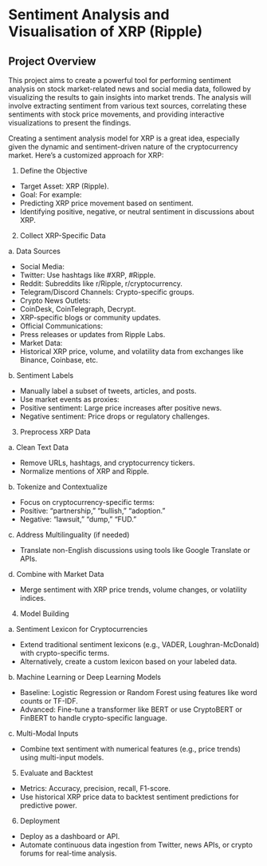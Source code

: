 # Sentiment Analysis and Visualisation of XRP (Ripple)

## Project Overview

This project aims to create a powerful tool for performing sentiment analysis on stock market-related news and social media data, followed by visualizing the results to gain insights into market trends. The analysis will involve extracting sentiment from various text sources, correlating these sentiments with stock price movements, and providing interactive visualizations to present the findings.

Creating a sentiment analysis model for XRP is a great idea, especially given the dynamic and sentiment-driven nature of the cryptocurrency market. Here’s a customized approach for XRP:

1. Define the Objective

*	Target Asset: XRP (Ripple).
*	Goal: For example:
*	Predicting XRP price movement based on sentiment.
*	Identifying positive, negative, or neutral sentiment in discussions about XRP.

2. Collect XRP-Specific Data

a. Data Sources

*	Social Media:
*	Twitter: Use hashtags like #XRP, #Ripple.
*	Reddit: Subreddits like r/Ripple, r/cryptocurrency.
*	Telegram/Discord Channels: Crypto-specific groups.
*	Crypto News Outlets:
*	CoinDesk, CoinTelegraph, Decrypt.
*	XRP-specific blogs or community updates.
*	Official Communications:
*	Press releases or updates from Ripple Labs.
*	Market Data:
*	Historical XRP price, volume, and volatility data from exchanges like Binance, Coinbase, etc.

b. Sentiment Labels

* Manually label a subset of tweets, articles, and posts.
*	Use market events as proxies:
*	Positive sentiment: Large price increases after positive news.
*	Negative sentiment: Price drops or regulatory challenges.

3. Preprocess XRP Data

a. Clean Text Data

*	Remove URLs, hashtags, and cryptocurrency tickers.
*	Normalize mentions of XRP and Ripple.

b. Tokenize and Contextualize

*	Focus on cryptocurrency-specific terms:
*	Positive: “partnership,” “bullish,” “adoption.”
*	Negative: “lawsuit,” “dump,” “FUD.”

c. Address Multilinguality (if needed)

*	Translate non-English discussions using tools like Google Translate or APIs.

d. Combine with Market Data

*	Merge sentiment with XRP price trends, volume changes, or volatility indices.

4. Model Building

a. Sentiment Lexicon for Cryptocurrencies

*	Extend traditional sentiment lexicons (e.g., VADER, Loughran-McDonald) with crypto-specific terms.
*	Alternatively, create a custom lexicon based on your labeled data.

b. Machine Learning or Deep Learning Models

*	Baseline: Logistic Regression or Random Forest using features like word counts or TF-IDF.
*	Advanced: Fine-tune a transformer like BERT or use CryptoBERT or FinBERT to handle crypto-specific language.

c. Multi-Modal Inputs

*	Combine text sentiment with numerical features (e.g., price trends) using multi-input models.

5. Evaluate and Backtest

*	Metrics: Accuracy, precision, recall, F1-score.
*	Use historical XRP price data to backtest sentiment predictions for predictive power.

6. Deployment

*	Deploy as a dashboard or API.
*	Automate continuous data ingestion from Twitter, news APIs, or crypto forums for real-time analysis.
